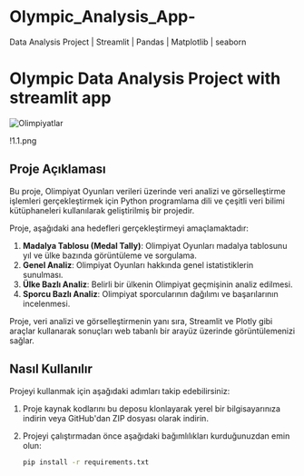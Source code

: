# Olympic_Analysis_App-
Data Analysis Project | Streamlit | Pandas | Matplotlib | seaborn 
# Olympic Data Analysis Project with streamlit app 

![Olimpiyatlar](https://i2.wp.com/tdf.gov.tr/wp-content/uploads/2021/07/olimpiyat2.jpg?fit=800%2C400&ssl=1)

!1.1.png


## Proje Açıklaması

Bu proje, Olimpiyat Oyunları verileri üzerinde veri analizi ve görselleştirme işlemleri gerçekleştirmek için Python programlama dili ve çeşitli veri bilimi kütüphaneleri kullanılarak geliştirilmiş bir projedir.

Proje, aşağıdaki ana hedefleri gerçekleştirmeyi amaçlamaktadır:

1. **Madalya Tablosu (Medal Tally)**: Olimpiyat Oyunları madalya tablosunu yıl ve ülke bazında görüntüleme ve sorgulama.
2. **Genel Analiz**: Olimpiyat Oyunları hakkında genel istatistiklerin sunulması.
3. **Ülke Bazlı Analiz**: Belirli bir ülkenin Olimpiyat geçmişinin analiz edilmesi.
4. **Sporcu Bazlı Analiz**: Olimpiyat sporcularının dağılımı ve başarılarının incelenmesi.

Proje, veri analizi ve görselleştirmenin yanı sıra, Streamlit ve Plotly gibi araçlar kullanarak sonuçları web tabanlı bir arayüz üzerinde görüntülemenizi sağlar.

## Nasıl Kullanılır

Projeyi kullanmak için aşağıdaki adımları takip edebilirsiniz:

1. Proje kaynak kodlarını bu deposu klonlayarak yerel bir bilgisayarınıza indirin veya GitHub'dan ZIP dosyası olarak indirin.

2. Projeyi çalıştırmadan önce aşağıdaki bağımlılıkları kurduğunuzdan emin olun:

   ```bash
   pip install -r requirements.txt
